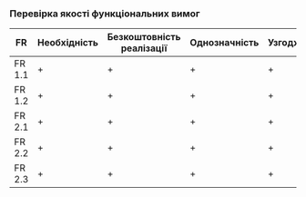 ### Перевірка якості функціональних вимог
| FR | Необхідність | Безкоштовність реалізації | Однозначність | Узгодженість | Завершеність | Атомарність | Здійсненність | Відстежуваність | Перевіряємість |
| ------ | - | - | - | - | - | - | - | - | - |
| FR 1.1 | + | + | + | + | + | + | + | + | + |
| FR 1.2 | + | + | + | + | + | + | + | + | + |
| FR 2.1 | + | + | + | + | + | + | + | + | + |
| FR 2.2 | + | + | + | + | + | + | + | + | + |
| FR 2.3 | + | + | + | + | + | + | + | + | + |
